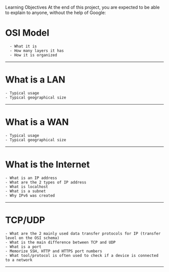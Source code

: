 Learning Objectives
At the end of this project, you are expected to be able to explain to anyone, without the help of Google:


# OSI Model

	  - What it is
	  - How many layers it has
	  - How it is organized
---
# What is a LAN
	- Typical usage
	- Typical geographical size
---   
# What is a WAN
		
	- Typical usage
	- Typical geographical size
----
# What is the Internet
	- What is an IP address
	- What are the 2 types of IP address
	- What is localhost
	- What is a subnet
	- Why IPv6 was created
---
# TCP/UDP
	- What are the 2 mainly used data transfer protocols for IP (transfer level on the OSI schema)
	- What is the main difference between TCP and UDP
	- What is a port
	- Memorize SSH, HTTP and HTTPS port numbers
	- What tool/protocol is often used to check if a device is connected to a network
---
